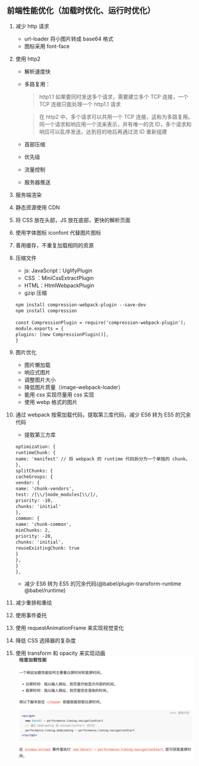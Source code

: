## 前端性能优化（加载时优化、运行时优化）

1.  减少 http 请求

    - url-loader 将小图片转成 base64 格式
    - 图标采用 font-face

2.  使用 http2

    - 解析速度快
    - 多路复用：

      > http1.1 如果要同时发送多个请求，需要建立多个 TCP 连接，一个 TCP 连接只能处理一个 http1.1 请求

      > 在 http2 中，多个请求可以共用一个 TCP 连接，这称为多路复用。同一个请求和响应用一个流来表示，并有唯一的流 ID，多个请求和响应可以乱序发送，达到目的地后再通过流 ID 重新组建

    - 首部压缩
    - 优先级
    - 流量控制
    - 服务器推送

3.  服务端渲染
4.  静态资源使用 CDN
5.  将 CSS 放在头部，JS 放在底部，更快的解析页面
6.  使用字体图标 iconfont 代替图片图标
7.  善用缓存，不重复加载相同的资源
8.  压缩文件

    - js: JavaScript：UglifyPlugin
    - CSS ：MiniCssExtractPlugin
    - HTML：HtmlWebpackPlugin
    - gzip 压缩

    ```
    npm install compression-webpack-plugin --save-dev
    npm install compression

    const CompressionPlugin = require('compression-webpack-plugin');
    module.exports = {
    plugins: [new CompressionPlugin()],
    }
    ```

9.  图片优化
    - 图片懒加载
    - 响应式图片
    - 调整图片大小
    - 降低图片质量（image-webpack-loader）
    - 能用 css 实现尽量用 css 实现
    - 使用 webp 格式的图片
10. 通过 webpack 按需加载代码，提取第三库代码，减少 ES6 转为 ES5 的冗余代码

    - 提取第三方库

    ```
    optimization: {
    runtimeChunk: {
    name: 'manifest' // 将 webpack 的 runtime 代码拆分为一个单独的 chunk。
    },
    splitChunks: {
    cacheGroups: {
    vendor: {
    name: 'chunk-vendors',
    test: /[\\/]node_modules[\\/]/,
    priority: -10,
    chunks: 'initial'
    },
    common: {
    name: 'chunk-common',
    minChunks: 2,
    priority: -20,
    chunks: 'initial',
    reuseExistingChunk: true
    }
    },
    }
    },

    ```

    - 减少 ES6 转为 ES5 的冗余代码(@babel/plugin-transform-runtime @babel/runtime)

11. 减少重排和重绘
12. 使用事件委托
13. 使用 requestAnimationFrame 来实现视觉变化
14. 降低 CSS 选择器的复杂度
15. 使用 transform 和 opacity 来实现动画
    ![事件循环](../assets/WX20220429-012226@2x.png "事件循环机制")
